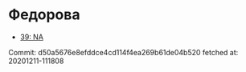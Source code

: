 # Федорова
- [39: NA](39.md)

Commit: d50a5676e8efddce4cd114f4ea269b61de04b520
 fetched at: 20201211-111808
